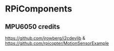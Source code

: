 # RPiComponents
## MPU6050 credits
https://github.com/jrowberg/i2cdevlib & https://github.com/rpicopter/MotionSensorExample
